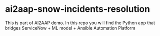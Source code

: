 # ai2aap-snow-incidents-resolution
This is part of AI2AAP demo. In this repo you will find the Python app that bridges ServiceNow + ML model + Ansible Automation Platform
